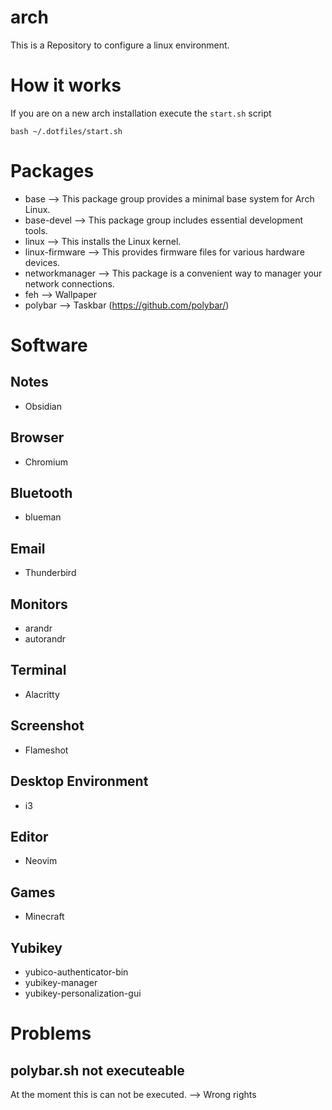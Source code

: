 # arch
This is a Repository to configure a linux environment. 
# How it works
If you are on a new arch installation execute the `start.sh` script
```
bash ~/.dotfiles/start.sh
```

# Packages
- base --> This package group provides a minimal base system for Arch Linux.
- base-devel --> This package group includes essential development tools.
- linux --> This installs the Linux kernel.
- linux-firmware --> This provides firmware files for various hardware devices.
- networkmanager --> This package is a convenient way to manager your network connections.
- feh --> Wallpaper
- polybar --> Taskbar (https://github.com/polybar/)

# Software
## Notes
- Obsidian
## Browser
- Chromium
## Bluetooth
- blueman
## Email
- Thunderbird
## Monitors
- arandr
- autorandr
## Terminal
- Alacritty
## Screenshot
- Flameshot
## Desktop Environment
- i3
## Editor
- Neovim
## Games
- Minecraft
## Yubikey
- yubico-authenticator-bin
- yubikey-manager
- yubikey-personalization-gui


# Problems
## polybar.sh not executeable
At the moment this is can not be executed. --> Wrong rights